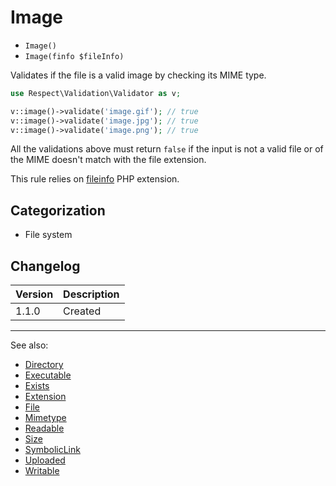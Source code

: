 # Image

- `Image()`
- `Image(finfo $fileInfo)`

Validates if the file is a valid image by checking its MIME type.

```php
use Respect\Validation\Validator as v;

v::image()->validate('image.gif'); // true
v::image()->validate('image.jpg'); // true
v::image()->validate('image.png'); // true
```

All the validations above must return `false` if the input is not a valid file
or of the MIME doesn't match with the file extension.

This rule relies on [fileinfo](http://php.net/fileinfo) PHP extension.

## Categorization

- File system

## Changelog

Version | Description
--------|-------------
  1.1.0 | Created

***
See also:

- [Directory](Directory.md)
- [Executable](Executable.md)
- [Exists](Exists.md)
- [Extension](Extension.md)
- [File](File.md)
- [Mimetype](Mimetype.md)
- [Readable](Readable.md)
- [Size](Size.md)
- [SymbolicLink](SymbolicLink.md)
- [Uploaded](Uploaded.md)
- [Writable](Writable.md)
